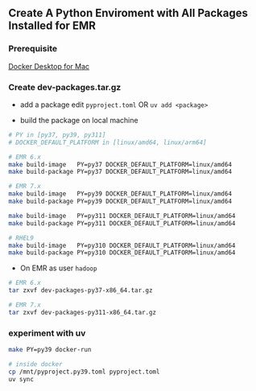 ## Create A Python Enviroment with All Packages Installed for EMR

### Prerequisite

[Docker Desktop for Mac](https://www.docker.com/products/docker-desktop)

### Create dev-packages.tar.gz

- add a package edit `pyproject.toml` OR `uv add <package>`

- build the package on local machine

```bash
# PY in [py37, py39, py311]
# DOCKER_DEFAULT_PLATFORM in [linux/amd64, linux/arm64]

# EMR 6.x
make build-image   PY=py37 DOCKER_DEFAULT_PLATFORM=linux/amd64
make build-package PY=py37 DOCKER_DEFAULT_PLATFORM=linux/amd64

# EMR 7.x
make build-image   PY=py39 DOCKER_DEFAULT_PLATFORM=linux/amd64
make build-package PY=py39 DOCKER_DEFAULT_PLATFORM=linux/amd64

make build-image   PY=py311 DOCKER_DEFAULT_PLATFORM=linux/amd64
make build-package PY=py311 DOCKER_DEFAULT_PLATFORM=linux/amd64

# RHEL9
make build-image   PY=py310 DOCKER_DEFAULT_PLATFORM=linux/amd64
make build-package PY=py310 DOCKER_DEFAULT_PLATFORM=linux/amd64
```

- On EMR as user `hadoop`

```bash
# EMR 6.x
tar zxvf dev-packages-py37-x86_64.tar.gz

# EMR 7.x
tar zxvf dev-packages-py311-x86_64.tar.gz
```

### experiment with uv

```bash
make PY=py39 docker-run

# inside docker
cp /mnt/pyproject.py39.toml pyproject.toml
uv sync
```
